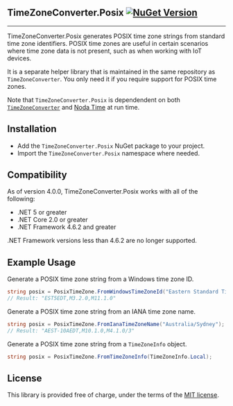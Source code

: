 ## TimeZoneConverter.Posix  [![NuGet Version](https://img.shields.io/nuget/v/TimeZoneConverter.Posix.svg?style=flat)](https://www.nuget.org/packages/TimeZoneConverter.Posix/)

--------------------------------

TimeZoneConverter.Posix generates POSIX time zone strings from standard time zone identifiers.  POSIX time zones are useful in certain scenarios where time zone data is not present, such as when working with IoT devices.

It is a separate helper library that is maintained in the same repository as `TimeZoneConverter`.  You only need it if you require support for POSIX time zones.

Note that `TimeZoneConverter.Posix` is dependendent on both [`TimeZoneConverter`][1] and [Noda Time][2] at run time.

## Installation

- Add the `TimeZoneConverter.Posix` NuGet package to your project.
- Import the `TimeZoneConverter.Posix` namespace where needed.

## Compatibility

As of version 4.0.0, TimeZoneConverter.Posix works with all of the following:

- .NET 5 or greater
- .NET Core 2.0 or greater
- .NET Framework 4.6.2 and greater

.NET Framework versions less than 4.6.2 are no longer supported.

## Example Usage

Generate a POSIX time zone string from a Windows time zone ID.

```csharp
string posix = PosixTimeZone.FromWindowsTimeZoneId("Eastern Standard Time");
// Result: "EST5EDT,M3.2.0,M11.1.0"
```

Generate a POSIX time zone string from an IANA time zone name.

```csharp
string posix = PosixTimeZone.FromIanaTimeZoneName("Australia/Sydney");
// Result: "AEST-10AEDT,M10.1.0,M4.1.0/3"
```

Generate a POSIX time zone string from a `TimeZoneInfo` object.

```csharp
string posix = PosixTimeZone.FromTimeZoneInfo(TimeZoneInfo.Local);
```

## License

This library is provided free of charge, under the terms of the [MIT license][3].

[1]: https://github.com/mattjohnsonpint/TimeZoneConverter
[2]: https://nodatime.org
[3]: https://github.com/mattjohnsonpint/TimeZoneConverter/blob/main/LICENSE.txt
